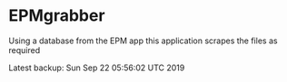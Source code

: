# EPMgrabber
Using a database from the EPM app this application scrapes the files as required


Latest backup: Sun Sep 22 05:56:02 UTC 2019
